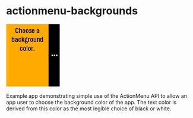 # actionmenu-backgrounds

![screenshot](screenshot.png)

Example app demonstrating simple use of the ActionMenu API to allow an app user
to choose the background color of the app. The text color is derived from this
color as the most legible choice of black or white.
